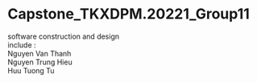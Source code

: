 # Capstone_TKXDPM.20221_Group11
software construction and design </br>
include :</br>
Nguyen Van Thanh  </br>
Nguyen Trung Hieu </br>
Huu Tuong Tu
</br>

